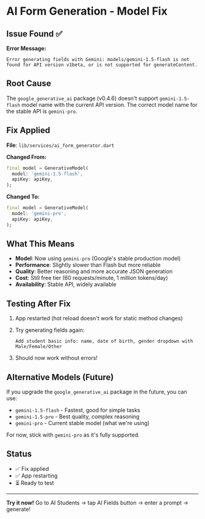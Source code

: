 # AI Form Generation - Model Fix

## Issue Found ✅

**Error Message:**
```
Error generating fields with Gemini: models/gemini-1.5-flash is not found for API version v1beta, or is not supported for generateContent.
```

## Root Cause

The `google_generative_ai` package (v0.4.6) doesn't support `gemini-1.5-flash` model name with the current API version. The correct model name for the stable API is `gemini-pro`.

## Fix Applied

**File**: `lib/services/ai_form_generator.dart`

**Changed From:**
```dart
final model = GenerativeModel(
  model: 'gemini-1.5-flash',
  apiKey: apiKey,
);
```

**Changed To:**
```dart
final model = GenerativeModel(
  model: 'gemini-pro',
  apiKey: apiKey,
);
```

## What This Means

- **Model**: Now using `gemini-pro` (Google's stable production model)
- **Performance**: Slightly slower than Flash but more reliable
- **Quality**: Better reasoning and more accurate JSON generation
- **Cost**: Still free tier (60 requests/minute, 1 million tokens/day)
- **Availability**: Stable API, widely available

## Testing After Fix

1. App restarted (hot reload doesn't work for static method changes)
2. Try generating fields again:
   ```
   Add student basic info: name, date of birth, gender dropdown with Male/Female/Other
   ```

3. Should now work without errors!

## Alternative Models (Future)

If you upgrade the `google_generative_ai` package in the future, you can use:

- `gemini-1.5-flash` - Fastest, good for simple tasks
- `gemini-1.5-pro` - Best quality, complex reasoning
- `gemini-pro` - Current stable model (what we're using)

For now, stick with `gemini-pro` as it's fully supported.

## Status

- ✅ Fix applied
- ✅ App restarting
- ⏳ Ready to test

---

**Try it now!** Go to AI Students → tap AI Fields button → enter a prompt → generate!
